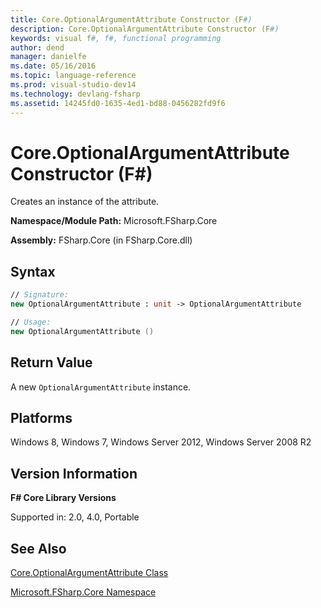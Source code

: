 ```yaml
---
title: Core.OptionalArgumentAttribute Constructor (F#)
description: Core.OptionalArgumentAttribute Constructor (F#)
keywords: visual f#, f#, functional programming
author: dend
manager: danielfe
ms.date: 05/16/2016
ms.topic: language-reference
ms.prod: visual-studio-dev14
ms.technology: devlang-fsharp
ms.assetid: 14245fd0-1635-4ed1-bd88-0456282fd9f6 
---
```


# Core.OptionalArgumentAttribute Constructor (F#)

Creates an instance of the attribute.

**Namespace/Module Path:** Microsoft.FSharp.Core

**Assembly:** FSharp.Core (in FSharp.Core.dll)


## Syntax

```fsharp
// Signature:
new OptionalArgumentAttribute : unit -> OptionalArgumentAttribute

// Usage:
new OptionalArgumentAttribute ()
```

## Return Value

A new `OptionalArgumentAttribute` instance.

## Platforms
Windows 8, Windows 7, Windows Server 2012, Windows Server 2008 R2

## Version Information
**F# Core Library Versions**

Supported in: 2.0, 4.0, Portable

## See Also
[Core.OptionalArgumentAttribute Class](Core.OptionalArgumentAttribute-Class-%5BFSharp%5D.md)

[Microsoft.FSharp.Core Namespace](Microsoft.FSharp.Core-Namespace-%5BFSharp%5D.md)